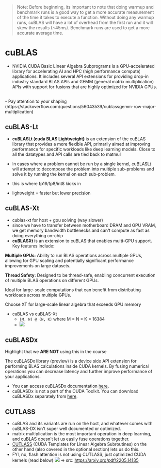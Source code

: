 > Note: Before beginning, its important to note that doing warmup and benchmark runs is a good way to get a more accurate measurement of the time it takes to execute a function. Without doing any warmup runs, cuBLAS will have a lot of overhead from the first run and it will skew the results (~45ms). Benchmark runs are used to get a more accurate average time.

# cuBLAS

- NVIDIA CUDA Basic Linear Algebra Subprograms is a GPU-accelerated library for accelerating AI and HPC (high performance compute) applications. It includes several API extensions for providing drop-in industry standard BLAS APIs and GEMM (general matrix multiplication) APIs with support for fusions that are highly optimized for NVIDIA GPUs.
<br>
- Pay attention to your shaping (https://stackoverflow.com/questions/56043539/cublassgemm-row-major-multiplication)

## cuBLAS-Lt
- **cuBLASLt (cuda BLAS Lightweight)** is an extension of the cuBLAS library that provides a more flexible API, primarily aimed at improving performance for specific workloads like deep learning models. Close to all the datatypes and API calls are tied back to matmul

- In cases where a problem cannot be run by a single kernel, cuBLASLt will attempt to decompose the problem into multiple sub-problems and solve it by running the kernel on each sub-problem.

- this is where fp16/fp8/int8 kicks in
- lightweight = faster but lower precision

## cuBLAS-Xt
- cublas-xt for host + gpu solving (way slower)
- since we have to transfer between motherboard DRAM and GPU VRAM, we get memory bandwidth bottlenecks and can't compute as fast as doing everything on-chip
- **cuBLASXt** is an extension to cuBLAS that enables multi-GPU support. Key features include:

**Multiple GPUs:** Ability to run BLAS operations across multiple GPUs, allowing for GPU scaling and potentially significant performance improvements on large datasets.

**Thread Safety:** Designed to be thread-safe, enabling concurrent execution of multiple BLAS operations on different GPUs.

Ideal for large-scale computations that can benefit from distributing workloads across multiple GPUs.

Choose XT for large-scale linear algebra that exceeds GPU memory

- cuBLAS vs cuBLAS-Xt
    - `(M, N) @ (N, K)` where M = N = K = 16384
    - ![](../assets/cublas-vs-cublasxt.png)

## cuBLASDx

Highlight that we **ARE NOT** using this in the course

The cuBLASDx library (preview) is a device side API extension for performing BLAS calculations inside CUDA kernels. By fusing numerical operations you can decrease latency and further improve performance of your applications.

- You can access cuBLASDx documentation [here](https://docs.nvidia.com/cuda/cublasdx).
- cuBLASDx is not a part of the CUDA Toolkit. You can download cuBLASDx separately from [here](https://developer.nvidia.com/cublasdx-downloads).

## CUTLASS
- cuBLAS and its variants are run on the host, and whatever comes with cuBLAS-DX isn't super well documented or optimized. 
- matrix multiplication is the most important operation in deep learning, and cuBLAS doesn't let us easily fuse operations together. 
- [CUTLASS](https://github.com/NVIDIA/cutlass) (CUDA Templates for Linear Algebra Subroutines) on the other hand (also covered in the optional section) lets us do this.
- FYI, no, flash attention is not using CUTLASS, just optimized CUDA kernels (read below)
![](../assets/flashattn.png) -> src: https://arxiv.org/pdf/2205.14135